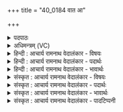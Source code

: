 +++
title = "40_0184 वात आ"

+++
<details><summary>पदपाठः</summary>

वा꣡तः꣢꣯। आ। वा꣢तु। भेषज꣢म्। शं꣣म्भु꣢। श꣣म्। भु꣢। म꣣योभु꣢। म꣣यः। भु꣢। नः꣣। हृदे꣢। प्र। नः꣣। आ꣡यूँ꣢꣯षि। ता꣣रिषत्। १८४।
</details>

<details><summary>अधिमन्त्रम् (VC)</summary>

- इन्द्रः
- उलो वातायनः
- गायत्री
- षड्जः
- ऐन्द्रं काण्डम्
</details>

<details><summary>हिन्दी : आचार्य रामनाथ वेदालंकार - विषयः</summary>

अगले मन्त्र में ‘वात’ से भेषज आदि की आकांक्षा की गयी है।
</details>

<details><summary>हिन्दी : आचार्य रामनाथ वेदालंकार - पदार्थः</summary>

पदार्थान्वय -  (वातः) वायु को चलानेवाला, इन्द्र परमेश्वर, अथवा परमेश्वर द्वारा रचित वायु और प्राण (भेषजम्) औषध को (आ वातु) प्राप्त कराये, (यत्) जो (नः) हमारे (हृदे) हृदय के लिए (शम्भु) रोगों का शमन करनेवाला, और (मयोभु) सुखदायक हो। वह परमेश्वर, वायु और प्राण (नः) हमारे (आयूंषि) आयु के वर्षों को (प्रतारिषत्) बढ़ाये ॥१०॥ इस मन्त्र में श्लेषालङ्कार है। ‘वात, वातु’ में छेकानुप्रास है ॥१०॥
</details>

<details><summary>हिन्दी : आचार्य रामनाथ वेदालंकार - भावार्थः</summary>

भावार्थ -  ईश्वरप्रणिधानपूर्वक प्राणायाम करने से चित की शुद्धि, हृदय का बल, शरीर का आरोग्य और दीर्घायुष्य प्राप्त होते हैं। इस दशति में इन्द्र परमेश्वर की सहायता से अविद्या, अधर्म के अन्धकार से पूर्ण रात्रि के निवारण का, दिव्य उषा के प्रादुर्भाव का, इन्द्र द्वारा वृत्र के संहार का, परमात्मा, वायु और प्राण से औषध-प्राप्ति का और यथायोग्य राजा एवं आचार्य के भी योगदान का वर्णन होने से इस दशति के विषय की पूर्व दशति के विषय के साथ सङ्गति जाननी चाहिए ॥ द्वितीय प्रपाठक में द्वितीय—अर्ध की चतुर्थ दशति समाप्त ॥ द्वितीय अध्याय में सप्तम खण्ड समाप्त ॥
</details>

<details><summary>संस्कृत : आचार्य रामनाथ वेदालंकार - विषयः</summary>

अथ वाताद् भेषजादिकमाकाङ्क्षते।
</details>

<details><summary>संस्कृत : आचार्य रामनाथ वेदालंकार - पदार्थः</summary>

पदार्थान्वय -  (वातः) वातयति वायुं प्रेरयति यः स वातः इन्द्रः परमेश्वरः, यद्वा वातः इन्द्रेण परमेश्वरेण रचितः वायुः प्राणो वा (भेषजम्) औषधम् (आ वातु) आ गमयतु, यत् (नः) अस्माकम् (हृदे) हृदयाय (शम्भु२) रोगशामकम्। शं रोगाणां शमनं भवत्यस्मादिति शम्भु। (मयोभु) सुखदायकं च, भवेदिति शेषः। मयः इति सुखनाम। निघं० ३।६। मयः सुखं भवत्यस्मादिति मयोभु। स वातः परमेश्वरः वायुः प्राणश्च (नः) अस्माकम् (आयूंषि) आयुषो वर्षाणि (प्रतारिषत्) प्रवर्द्धयेत्। प्र पूर्वः तॄ प्लवनसंतरणयोः धातुर्वर्द्धनार्थः। लेटि, तिपि, तिप इकारस्य लोपे, सिबागमे, अडागमे, सिपश्च णिद्वत्त्वे, वृद्धौ रूपम् ॥१०॥ अत्र श्लेषालङ्कारः। वात, वातु इत्यत्र छेकानुप्रासः ॥१०॥
</details>

<details><summary>संस्कृत : आचार्य रामनाथ वेदालंकार - भावार्थः</summary>

भावार्थ -  ईश्वरप्रणिधानपूर्वकं प्राणायामेन चित्तशुद्धिर्हृद्बलं, शरीरारोग्यं, दीर्घायुष्यं च प्राप्यते ॥१०॥ अत्रेन्द्राख्यस्य परमेश्वरस्य साहाय्येनाऽविद्याऽधर्मान्धकारपूर्णाया निशाया अपगमस्य, दिव्योषसः प्रादुर्भावस्य, इन्द्रद्वारा वृत्रसंहारस्य, परमात्मवायुप्राणाद्याद् भेषजप्राप्तेर्वर्णनाद्, यथायोग्यं च नृपतेराचार्यस्य चापि योगदानवर्णनादेतद्दशत्यर्थस्य पूर्वदशत्यर्थेन सह संगतिरस्तीति वेद्यम्। इति द्वितीये प्रपाठके द्वितीयार्धे चतुर्थी दशतिः। इति द्वितीयाध्याये सप्तमः खण्डः ॥
</details>

<details><summary>संस्कृत : आचार्य रामनाथ वेदालंकार - पादटिप्पनी</summary>

टिप्पनी -   १. ऋ० १०।१८६।१, देवता वायुः। न आयूंषि इत्यत्र ण आयूंषि इति पाठः। २. शम्भु सुखस्य भावयितृ, इदानीं सुखकरमित्यर्थः। मयोभु कालान्तरे च सुखस्य भावयितृ इत्यर्थः। अथवा मयो बलं, तस्य भावयितृ—इति वि०। शं शान्तिरुपद्रवाणाम्, मयः सुखम्—इति भ०। शं रोगशमनम्, मयः सुखम्—इति सा०।
</details>